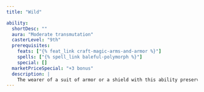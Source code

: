 ```yaml
---
title: "Wild"

ability:
  shortDesc: ""
  aura: "Moderate transmutation"
  casterLevel: "9th"
  prerequisites:
    feats: ["{% feat_link craft-magic-arms-and-armor %}"]
    spells: ["{% spell_link baleful-polymorph %}"]
    special: []
  marketPriceSpecial: "+3 bonus"
  description: |
    The wearer of a suit of armor or a shield with this ability preserves his armor bonus (and any enhancement bonus) while in a wild shape. Armor and shields with this ability usually appear to be made covered in leaf patterns. While the wearer is in a wild shape, the armor cannot be seen.
---
```

